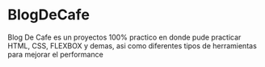 # BlogDeCafe
Blog De Cafe es un proyectos 100% practico en donde pude practicar HTML, CSS, FLEXBOX y demas, asi como diferentes tipos de herramientas para mejorar el performance
